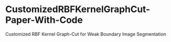 # CustomizedRBFKernelGraphCut-Paper-With-Code
Customized RBF Kernel Graph-Cut for Weak Boundary Image Segmentation
